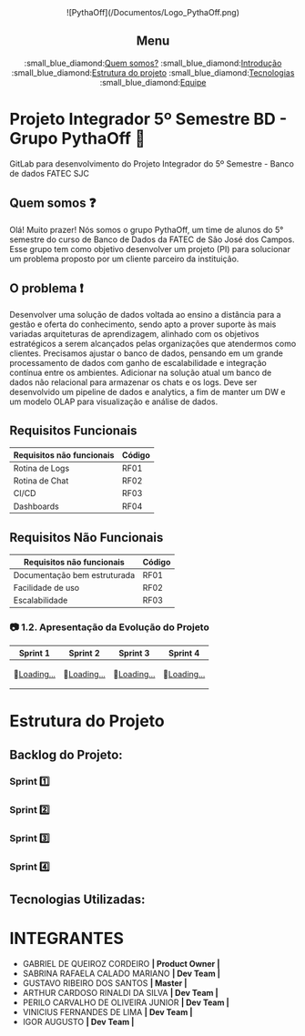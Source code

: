 <div align="center">
      ![PythaOff](/Documentos/Logo_PythaOff.png)
</div>

<div align="center">
      <h2>Menu</h2>
      <p>
            :small_blue_diamond:<a href="#quem_somos">Quem somos?</a>
            :small_blue_diamond:<a href="#introducao">Introdução</a>
            :small_blue_diamond:<a href="#estrutura">Estrutura do projeto</a>
            :small_blue_diamond:<a href="#tecnologia">Tecnologias</a>
            :small_blue_diamond:<a href="#equipe">Equipe</a>
      </p>
</div>


# <h1>Projeto Integrador 5º Semestre BD - Grupo PythaOff :no_mobile_phones:</h1>

GitLab para desenvolvimento do Projeto Integrador do 5º Semestre - Banco de dados FATEC SJC

<a name="quem_somos"></a>
## Quem somos :question:
Olá! Muito prazer! 
Nós somos o grupo PythaOff, um time de alunos do 5° semestre do curso de Banco de Dados da FATEC de São José dos Campos. Esse grupo tem como objetivo desenvolver um projeto (PI) para solucionar um problema proposto por um cliente parceiro da instituição.

<a name="introducao"></a>
## O problema :exclamation:
Desenvolver uma solução de dados voltada ao ensino a distância para a gestão e oferta do conhecimento, sendo apto a prover suporte às mais 
variadas arquiteturas de aprendizagem, alinhado com os objetivos estratégicos a serem alcançados pelas organizações que atendermos 
como clientes. Precisamos ajustar o banco de dados, pensando em um grande processamento de dados com ganho de escalabilidade e 
integração contínua entre os ambientes. Adicionar na solução atual um banco de dados não relacional para armazenar os chats e os logs. 
Deve ser desenvolvido um pipeline de dados e analytics, a fim de manter um DW e um modelo OLAP para visualização e análise de dados.

## Requisitos Funcionais

| Requisitos não funcionais             |  Código |                                                                                                                                    
| ----------------------------------|---------|
|Rotina de Logs             |RF01     |
|Rotina de Chat                |RF02     |
|CI/CD        |RF03     | 
|Dashboards        |RF04     | 
## Requisitos Não Funcionais

| Requisitos não funcionais             |  Código |                                                                                                                                    
| ----------------------------------|---------|
|Documentação bem estruturada             |RF01     |
|Facilidade de uso                |RF02     |
|Escalabilidade        |RF03     |

### :camera: 1.2. Apresentação da Evolução do Projeto
| Sprint 1  | Sprint 2 | Sprint 3 | Sprint 4 |
|--------- |--------- |--------- |--------- |
|<p>:black_square_button:<a href="#sprint01">Loading...</a></p>|<p>:black_square_button:<a href="#sprint02">Loading...</a></p>|<p>:black_square_button:<a href="#sprint03">Loading...</a></p>|<p>:black_square_button:<a href="#sprint04">Loading...</a></p>|



<a name="estrutura"></a>
# Estrutura do Projeto


## Backlog do Projeto:

<a name="sprint01"></a>
### Sprint :one:

<a name="sprint02"></a>
### Sprint :two:

<a name="sprint03"></a>
### Sprint :three:

<a name="sprint04"></a>
### Sprint :four:

<a name="tecnologia"></a>
## Tecnologias Utilizadas:

<a name="equipe"></a>
# INTEGRANTES

 * GABRIEL DE QUEIROZ CORDEIRO **| Product Owner |**
 * SABRINA RAFAELA CALADO MARIANO **| Dev Team |**
 * GUSTAVO RIBEIRO DOS SANTOS **| Master |**
 * ARTHUR CARDOSO RINALDI DA SILVA **| Dev Team |**
 * PERILO CARVALHO DE OLIVEIRA JUNIOR **| Dev Team |**
 * VINICIUS FERNANDES DE LIMA **| Dev Team |**
 * IGOR AUGUSTO **| Dev Team |**

